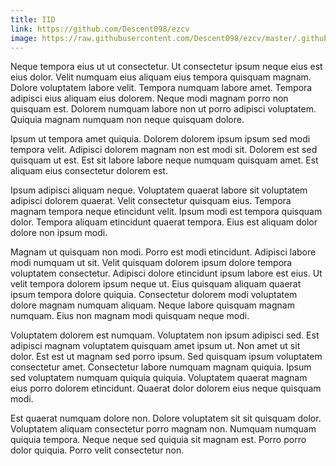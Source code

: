 ```yaml
---
title: IID
link: https://github.com/Descent098/ezcv
image: https://raw.githubusercontent.com/Descent098/ezcv/master/.github/logo.png
---
```


Neque tempora eius ut ut consectetur. Ut consectetur ipsum neque eius est eius dolor. Velit numquam eius aliquam eius tempora quisquam magnam. Dolore voluptatem labore velit. Tempora numquam labore amet. Tempora adipisci eius aliquam eius dolorem. Neque modi magnam porro non quisquam est. Dolorem numquam labore non ut porro adipisci voluptatem. Quiquia magnam numquam non neque quisquam dolore.

Ipsum ut tempora amet quiquia. Dolorem dolorem ipsum ipsum sed modi tempora velit. Adipisci dolorem magnam non est modi sit. Dolorem est sed quisquam ut est. Est sit labore labore neque numquam quisquam amet. Est aliquam eius consectetur dolorem est.

Ipsum adipisci aliquam neque. Voluptatem quaerat labore sit voluptatem adipisci dolorem quaerat. Velit consectetur quisquam eius. Tempora magnam tempora neque etincidunt velit. Ipsum modi est tempora quisquam dolor. Tempora aliquam etincidunt quaerat tempora. Eius est aliquam dolor dolore non ipsum modi.

Magnam ut quisquam non modi. Porro est modi etincidunt. Adipisci labore modi numquam ut sit. Velit quisquam dolorem ipsum dolore tempora voluptatem consectetur. Adipisci dolore etincidunt ipsum labore est eius. Ut velit tempora dolorem ipsum neque ut. Eius quisquam aliquam quaerat ipsum tempora dolore quiquia. Consectetur dolorem modi voluptatem dolore magnam numquam aliquam. Neque labore quisquam magnam numquam. Eius non magnam modi quisquam neque modi.

Voluptatem dolorem est numquam. Voluptatem non ipsum adipisci sed. Est adipisci magnam voluptatem quisquam amet ipsum ut. Non amet ut sit dolor. Est est ut magnam sed porro ipsum. Sed quisquam ipsum voluptatem consectetur amet. Consectetur labore numquam magnam quiquia. Ipsum sed voluptatem numquam quiquia quiquia. Voluptatem quaerat magnam eius porro dolorem etincidunt. Quaerat dolor dolorem eius neque quisquam modi.

Est quaerat numquam dolore non. Dolore voluptatem sit sit quisquam dolor. Voluptatem aliquam consectetur porro magnam non. Numquam numquam quiquia tempora. Neque neque sed quiquia sit magnam est. Porro porro dolor quiquia. Porro velit consectetur non.
    